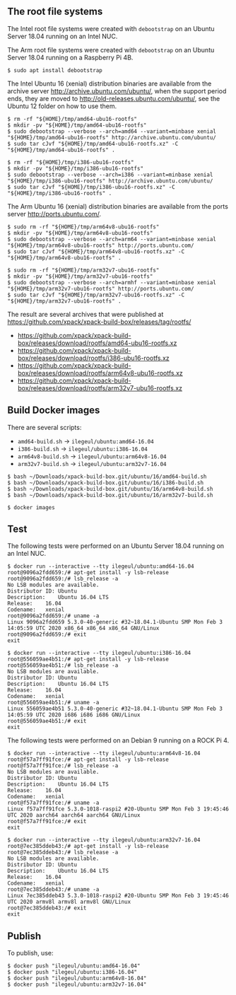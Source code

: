 
## The root file systems

The Intel root file systems were created with `debootstrap` on an Ubuntu Server
18.04 running on an Intel NUC.

The Arm root file systems were created with `debootstrap` on an Ubuntu Server
18.04 running on a Raspberry Pi 4B.

```console
$ sudo apt install debootstrap
```

The Intel Ubuntu 16 (xenial) distribution binaries are available
from the archive server http://archive.ubuntu.com/ubuntu/,
when the support period ends, they are moved to
http://old-releases.ubuntu.com/ubuntu/, see the Ubuntu 12 folder
on how to use them.

```console
$ rm -rf "${HOME}/tmp/amd64-ubu16-rootfs"
$ mkdir -pv "${HOME}/tmp/amd64-ubu16-rootfs"
$ sudo debootstrap --verbose --arch=amd64 --variant=minbase xenial "${HOME}/tmp/amd64-ubu16-rootfs" http://archive.ubuntu.com/ubuntu/
$ sudo tar cJvf "${HOME}/tmp/amd64-ubu16-rootfs.xz" -C "${HOME}/tmp/amd64-ubu16-rootfs" .
```

```console
$ rm -rf "${HOME}/tmp/i386-ubu16-rootfs"
$ mkdir -pv "${HOME}/tmp/i386-ubu16-rootfs"
$ sudo debootstrap --verbose --arch=i386 --variant=minbase xenial "${HOME}/tmp/i386-ubu16-rootfs" http://archive.ubuntu.com/ubuntu/
$ sudo tar cJvf "${HOME}/tmp/i386-ubu16-rootfs.xz" -C "${HOME}/tmp/i386-ubu16-rootfs" .
```

The Arm Ubuntu 16 (xenial) distribution binaries are available
from the ports server http://ports.ubuntu.com/.

```console
$ sudo rm -rf "${HOME}/tmp/arm64v8-ubu16-rootfs"
$ mkdir -pv "${HOME}/tmp/arm64v8-ubu16-rootfs"
$ sudo debootstrap --verbose --arch=arm64 --variant=minbase xenial "${HOME}/tmp/arm64v8-ubu16-rootfs" http://ports.ubuntu.com/
$ sudo tar cJvf "${HOME}/tmp/arm64v8-ubu16-rootfs.xz" -C "${HOME}/tmp/arm64v8-ubu16-rootfs" .
```

```console
$ sudo rm -rf "${HOME}/tmp/arm32v7-ubu16-rootfs"
$ mkdir -pv "${HOME}/tmp/arm32v7-ubu16-rootfs"
$ sudo debootstrap --verbose --arch=armhf --variant=minbase xenial "${HOME}/tmp/arm32v7-ubu16-rootfs" http://ports.ubuntu.com/
$ sudo tar cJvf "${HOME}/tmp/arm32v7-ubu16-rootfs.xz" -C "${HOME}/tmp/arm32v7-ubu16-rootfs" .
```

The result are several archives that were published at
https://github.com/xpack/xpack-build-box/releases/tag/rootfs/

- https://github.com/xpack/xpack-build-box/releases/download/rootfs/amd64-ubu16-rootfs.xz
- https://github.com/xpack/xpack-build-box/releases/download/rootfs/i386-ubu16-rootfs.xz
- https://github.com/xpack/xpack-build-box/releases/download/rootfs/arm64v8-ubu16-rootfs.xz
- https://github.com/xpack/xpack-build-box/releases/download/rootfs/arm32v7-ubu16-rootfs.xz

## Build Docker images

There are several scripts:

- `amd64-build.sh` -> `ilegeul/ubuntu:amd64-16.04`
- `i386-build.sh` -> `ilegeul/ubuntu:i386-16.04`
- `arm64v8-build.sh` -> `ilegeul/ubuntu:arm64v8-16.04`
- `arm32v7-build.sh` -> `ilegeul/ubuntu:arm32v7-16.04`

```console
$ bash ~/Downloads/xpack-build-box.git/ubuntu/16/amd64-build.sh
$ bash ~/Downloads/xpack-build-box.git/ubuntu/16/i386-build.sh
$ bash ~/Downloads/xpack-build-box.git/ubuntu/16/arm64v8-build.sh
$ bash ~/Downloads/xpack-build-box.git/ubuntu/16/arm32v7-build.sh

$ docker images
```

## Test

The following tests were performed on an Ubuntu Server
18.04 running on an Intel NUC.

```console
$ docker run --interactive --tty ilegeul/ubuntu:amd64-16.04
root@9096a2fdd659:/# apt-get install -y lsb-release
root@9096a2fdd659:/# lsb_release -a
No LSB modules are available.
Distributor ID:	Ubuntu
Description:	Ubuntu 16.04 LTS
Release:	16.04
Codename:	xenial
root@9096a2fdd659:/# uname -a
Linux 9096a2fdd659 5.3.0-40-generic #32~18.04.1-Ubuntu SMP Mon Feb 3 14:05:59 UTC 2020 x86_64 x86_64 x86_64 GNU/Linux
root@9096a2fdd659:/# exit
exit
```

```console
$ docker run --interactive --tty ilegeul/ubuntu:i386-16.04
root@556059ae4b51:/# apt-get install -y lsb-release
root@556059ae4b51:/# lsb_release -a
No LSB modules are available.
Distributor ID:	Ubuntu
Description:	Ubuntu 16.04 LTS
Release:	16.04
Codename:	xenial
root@556059ae4b51:/# uname -a
Linux 556059ae4b51 5.3.0-40-generic #32~18.04.1-Ubuntu SMP Mon Feb 3 14:05:59 UTC 2020 i686 i686 i686 GNU/Linux
root@556059ae4b51:/# exit
exit
```

The following tests were performed on an Debian 9
running on a ROCK Pi 4.

```console
$ docker run --interactive --tty ilegeul/ubuntu:arm64v8-16.04
root@f57a7ff91fce:/# apt-get install -y lsb-release
root@f57a7ff91fce:/# lsb_release -a
No LSB modules are available.
Distributor ID:	Ubuntu
Description:	Ubuntu 16.04 LTS
Release:	16.04
Codename:	xenial
root@f57a7ff91fce:/# uname -a
Linux f57a7ff91fce 5.3.0-1018-raspi2 #20-Ubuntu SMP Mon Feb 3 19:45:46 UTC 2020 aarch64 aarch64 aarch64 GNU/Linux
root@f57a7ff91fce:/# exit
exit
```

```console
$ docker run --interactive --tty ilegeul/ubuntu:arm32v7-16.04
root@7ec385ddeb43:/# apt-get install -y lsb-release
root@7ec385ddeb43:/# lsb_release -a
No LSB modules are available.
Distributor ID:	Ubuntu
Description:	Ubuntu 16.04 LTS
Release:	16.04
Codename:	xenial
root@7ec385ddeb43:/# uname -a
Linux 7ec385ddeb43 5.3.0-1018-raspi2 #20-Ubuntu SMP Mon Feb 3 19:45:46 UTC 2020 armv8l armv8l armv8l GNU/Linux
root@7ec385ddeb43:/# exit
exit
```

## Publish

To publish, use:

```console
$ docker push "ilegeul/ubuntu:amd64-16.04"
$ docker push "ilegeul/ubuntu:i386-16.04"
$ docker push "ilegeul/ubuntu:arm64v8-16.04"
$ docker push "ilegeul/ubuntu:arm32v7-16.04"
```
